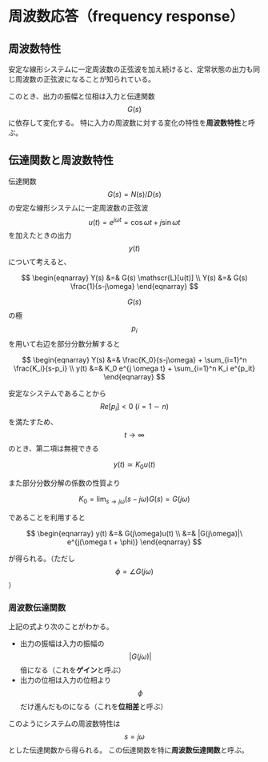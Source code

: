 # 周波数応答（frequency response）

## 周波数特性

安定な線形システムに一定周波数の正弦波を加え続けると、定常状態の出力も同じ周波数の正弦波になることが知られている。

このとき、出力の振幅と位相は入力と伝達関数 $$G(s)$$ に依存して変化する。
特に入力の周波数に対する変化の特性を**周波数特性**と呼ぶ。

## 伝達関数と周波数特性

伝達関数 $$G(s) = N(s)/D(s)$$ の安定な線形システムに一定周波数の正弦波 $$u(t) = e^{j\omega t} = \cos \omega t + j \sin \omega t$$ を加えたときの出力 $$y(t)$$ について考えると、

$$
\begin{eqnarray}
Y(s) &=& G(s) \mathscr{L}[u(t)] \\
Y(s) &=& G(s) \frac{1}{s-j\omega}
\end{eqnarray}
$$

$$G(s)$$ の極 $$p_i$$を用いて右辺を部分分数分解すると

$$
\begin{eqnarray}
Y(s) &=& \frac{K_0}{s-j\omega} + \sum_{i=1}^n \frac{K_i}{s-p_i} \\
y(t) &=& K_0 e^{j \omega t} + \sum_{i=1}^n K_i e^{p_it}
\end{eqnarray}
$$

安定なシステムであることから $$Re[p_i] < 0\ (i = 1 \sim n)$$ を満たすため、 $$t \rightarrow \infty$$ のとき、第二項は無視できる

$$
y(t) \simeq K_0 u(t)
$$

また部分分数分解の係数の性質より

$$
K_0 = \lim_{s \rightarrow j\omega}(s-j\omega)G(s) = G(j\omega)
$$

であることを利用すると

$$
\begin{eqnarray}
y(t) &=& G(j\omega)u(t) \\
&=& |G(j\omega)|\ e^{j(\omega t + \phi)}
\end{eqnarray}
$$

が得られる。（ただし $$\phi = \angle G(j\omega)$$ ）

### 周波数伝達関数

上記の式より次のことがわかる。

* 出力の振幅は入力の振幅の $$|G(j\omega)|$$ 倍になる（これを**ゲイン**と呼ぶ）
* 出力の位相は入力の位相より $$\phi$$ だけ進んだものになる（これを**位相差**と呼ぶ）

このようにシステムの周波数特性は $$s=j\omega$$ とした伝達関数から得られる。
この伝達関数を特に**周波数伝達関数**と呼ぶ。
